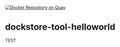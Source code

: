 [![Docker Repository on Quay](https://quay.io/repository/ga4gh-dream/dockstore-tool-helloworld/status "Docker Repository on Quay")](https://quay.io/repository/ga4gh-dream/dockstore-tool-helloworld)

# dockstore-tool-helloworld
TEST
